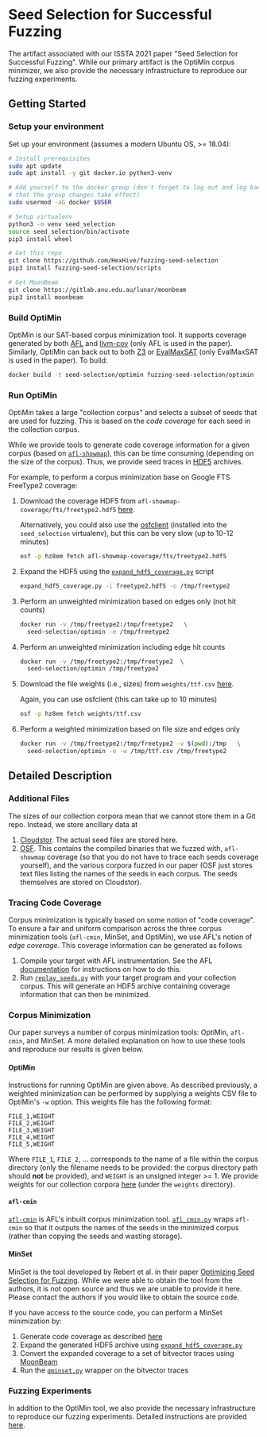 # Seed Selection for Successful Fuzzing

The artifact associated with our ISSTA 2021 paper "Seed Selection for Successful
Fuzzing". While our primary artifact is the OptiMin corpus minimizer, we also
provide the necessary infrastructure to reproduce our fuzzing experiments.

## Getting Started

### Setup your environment

Set up your environment (assumes a modern Ubuntu OS, >= 18.04):

```bash
# Install prerequisites
sudo apt update
sudo apt install -y git docker.io python3-venv 

# Add yourself to the docker group (don't forget to log out and log back in so
# that the group changes take effect)
sudo usermod -aG docker $USER

# Setup virtualenv
python3 -m venv seed_selection
source seed_selection/bin/activate
pip3 install wheel

# Get this repo
git clone https://github.com/HexHive/fuzzing-seed-selection
pip3 install fuzzing-seed-selection/scripts

# Get MoonBeam
git clone https://gitlab.anu.edu.au/lunar/moonbeam
pip3 install moonbeam
```

### Build OptiMin

OptiMin is our SAT-based corpus minimization tool.  It supports coverage
generated by both [AFL](https://github.com/google/AFL) and
[llvm-cov](https://llvm.org/docs/CommandGuide/llvm-cov.html) (only AFL is used
in the paper). Similarly, OptiMin can back out to both
[Z3](https://github.com/Z3Prover/z3) or
[EvalMaxSAT](https://github.com/FlorentAvellaneda/EvalMaxSAT) (only EvalMaxSAT
is used in the paper). To build:

```bash
docker build -t seed-selection/optimin fuzzing-seed-selection/optimin
```

### Run OptiMin

OptiMin takes a large "collection corpus" and selects a subset of seeds that are
used for fuzzing. This is based on the _code coverage_ for each seed in the
collection corpus.

While we provide tools to generate code coverage information for a given corpus
(based on [`afl-showmap`](https://github.com/google/AFL/blob/master/afl-showmap.c)),
this can be time consuming (depending on the size of the corpus). Thus, we
provide seed traces in [HDF5](https://en.wikipedia.org/wiki/Hierarchical_Data_Format)
archives.

For example, to perform a corpus minimization base on Google FTS FreeType2
coverage:

1. Download the coverage HDF5 from `afl-showmap-coverage/fts/freetype2.hdf5`
   [here](https://osf.io/hz8em).

   Alternatively, you could also use the [osfclient](https://osfclient.readthedocs.io/en/stable/)
   (installed into the `seed_selection` virtualenv), but this can be very slow
   (up to 10-12 minutes)

   ```bash
   osf -p hz8em fetch afl-showmap-coverage/fts/freetype2.hdf5
   ```
1. Expand the HDF5 using the
   [`expand_hdf5_coverage.py`](scripts/bin/expand_hdf5_coverage.py) script

   ```bash
   expand_hdf5_coverage.py -i freetype2.hdf5 -o /tmp/freetype2
   ```
1. Perform an unweighted minimization based on edges only (not hit counts)

   ```bash
   docker run -v /tmp/freetype2:/tmp/freetype2   \
     seed-selection/optimin -e /tmp/freetype2
   ```
1. Perform an unweighted minimization including edge hit counts

   ```bash
   docker run -v /tmp/freetype2:/tmp/freetype2  \
     seed-selection/optimin /tmp/freetype2
   ```
1. Download the file weights (i.e., sizes) from `weights/ttf.csv`
   [here](https://osf.io/hz8em).

   Again, you can use osfclient (this can take up to 10 minutes)

   ```bash
   osf -p hz8em fetch weights/ttf.csv
   ```
1. Perform a weighted minimization based on file size and edges only

   ```bash
   docker run -v /tmp/freetype2:/tmp/freetype2 -v $(pwd):/tmp   \
     seed-selection/optimin -e -w /tmp/ttf.csv /tmp/freetype2
   ```

## Detailed Description

### Additional Files

The sizes of our collection corpora mean that we cannot store them in a Git
repo. Instead, we store ancillary data at

1. [Cloudstor](https://cloudstor.aarnet.edu.au/plus/s/7i8vPklNDO5RL5g). The
   actual seed files are stored here.
1. [OSF](https://osf.io/hz8em). This contains the compiled binaries that we
   fuzzed with, `afl-showmap` coverage (so that you do not have to trace each
   seeds coverage yourself), and the various corpora fuzzed in our paper (OSF
   just stores text files listing the names of the seeds in each corpus. The
   seeds themselves are stored on Cloudstor).

### Tracing Code Coverage

Corpus minimization is typically based on some notion of "code coverage". To
ensure a fair and uniform comparison across the three corpus minimization tools
(`afl-cmin`, MinSet, and OptiMin), we use AFL's notion of _edge coverage_. This
coverage information can be generated as follows

1. Compile your target with AFL instrumentation. See the AFL
   [documentation](https://lcamtuf.coredump.cx/afl/) for instructions on how to
   do this.
1. Run [`replay_seeds.py`](scripts/bin/replay_seeds.py) with your target program
   and your collection corpus. This will generate an HDF5 archive containing
   coverage information that can then be minimized.

### Corpus Minimization

Our paper surveys a number of corpus minimization tools: OptiMin, `afl-cmin`,
and MinSet. A more detailed explanation on how to use these tools and reproduce
our results is given below.

#### OptiMin

Instructions for running OptiMin are given above. As described previously, a
weighted minimization can be performed by supplying a weights CSV file to
OptiMin's `-w` option. This weights file has the following format:

```
FILE_1,WEIGHT
FILE_2,WEIGHT
FILE_3,WEIGHT
FILE_4,WEIGHT
FILE_5,WEIGHT
```

Where `FILE_1`, `FILE_2`, ... corresponds to the name of a file within the
corpus directory (only the filename needs to be provided: the corpus directory
path should **not** be provided), and `WEIGHT` is an unsigned integer >= 1. We
provide weights for our collection corpora [here](https://osf.io/hz8em/) (under
the `weights` directory).

#### `afl-cmin`

[`afl-cmin`](https://github.com/google/AFL/blob/master/afl-cmin) is AFL's
inbuilt corpus minimization tool. [`afl_cmin.py`](scripts/bin/afl_cmin.py) wraps
`afl-cmin` so that it outputs the names of the seeds in the minimized corpus
(rather than copying the seeds and wasting storage).

#### MinSet

MinSet is the tool developed by Rebert et al. in their paper [Optimizing Seed
Selection for Fuzzing](https://www.usenix.org/system/files/conference/usenixsecurity14/sec14-paper-rebert.pdf).
While we were able to obtain the tool from the authors, it is not open source
and thus we are unable to provide it here. Please contact the authors if you
would like to obtain the source code.

If you have access to the source code, you can perform a MinSet minimization by:

1. Generate code coverage as described [here](#tracing-code-coverage)
1. Expand the generated HDF5 archive using
   [`expand_hdf5_coverage.py`](scripts/bin/expand_hdf5_coverage.py)
1. Convert the expanded coverage to a set of bitvector traces using
   [MoonBeam](https://gitlab.anu.edu.au/lunar/moonbeam)
1. Run the [`qminset.py`](scripts/bin/qminset.py) wrapper on the bitvector
   traces

### Fuzzing Experiments

In addition to the OptiMin tool, we also provide the necessary infrastructure
to reproduce our fuzzing experiments. Detailed instructions are provided
[here](fuzzing/README.md).
